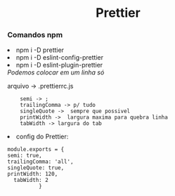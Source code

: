 <h1 align="center"> Prettier </h1>


<h3>Comandos npm </h3>

<li>npm i -D prettier </li>
<li>npm i -D eslint-config-prettier  </li>
<li>npm i -D eslint-plugin-prettier </li>
<em> Podemos colocar em um linha só </em>

<p>
    arquivo -> .prettierrc.js

        semi -> ;
        trailingComma -> p/ tudo
        singleQuote ->  sempre que possivel
        printWidth ->  largura maxima para quebra linha
        tabWidth -> largura do tab
</p>
<li> config do Prettier:
<p>

    module.exports = {
    semi: true,
    trailingComma: 'all',
    singleQuote: true,
    printWidth: 120,
      tabWidth: 2
              }
</p>
